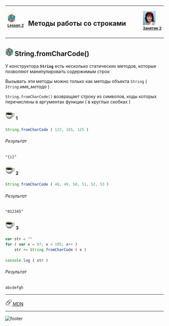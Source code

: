 [footer]: https://github.com/garevna/js-course/raw/master/images/a-level-ico.png?raw=true
[me]: https://raw.githubusercontent.com/garevna/a-level-js-lessons/master/ico/myPhoto-40.png "Ⓒ Irina Fylyppova ( garevna ) 2019"
[ico20]: https://raw.githubusercontent.com/garevna/a-level-js-lessons/master/ico/a-level-20.png
[ico25]: https://raw.githubusercontent.com/garevna/a-level-js-lessons/master/ico/a-level-25.png
[hw-30]: https://raw.githubusercontent.com/garevna/a-level-js-lessons/master/ico/briefcase-30.png
[cap-30]: https://raw.githubusercontent.com/garevna/a-level-js-lessons/master/ico/coffee-30.png
[warn-25]: https://raw.githubusercontent.com/garevna/a-level-js-lessons/master/ico/warning-25.png
[link-20]: https://raw.githubusercontent.com/garevna/a-level-js-lessons/master/ico/link-20.png
[err-20]: https://raw.githubusercontent.com/garevna/a-level-js-lessons/master/ico/no_entry-20.png
[err-25]: https://raw.githubusercontent.com/garevna/a-level-js-lessons/master/ico/no_entry-25.png
[err-30]: https://raw.githubusercontent.com/garevna/a-level-js-lessons/master/ico/no_entry-30.png

<table><tr><td width="50">

![ico25] <br/><sup>[**Lesson&nbsp;2**](../lessons/lesson-02.md)</sup>
  </td>
  <td width="800"><h2>Методы работы со строками</h2></td>
  <td>

  ![me] <br/><sup>[**Занятие&nbsp;2**](../lessons/lesson-02.md)</sup></td>
</tr></table>


## ![ico25] String.fromCharCode()

У конструктора **`String`** есть несколько статических методов, которые позволяют манипулировать содержимым строк

Вызывать эти методы можно только как методы объекта `String`  ( *`String`.имя_метода* )

`String.fromCharCode()` возвращает строку из символов, коды которых перечислены в аргументах функции ( в круглых скобках )

#### ![cap-30] 1

```javascript
String.fromCharCode ( 123, 105, 125 )
```

###### Результат
```
"{i}"
```

#### ![cap-30] 2

```javascript
String.fromCharCode ( 48, 49, 50, 51, 52, 53 )
```

###### Результат
```
"012345"
```

#### ![cap-30] 3

```javascript
var str = ""
for ( var x = 97; x < 105; x++ )
    str += String.fromCharCode ( x )

console.log ( str )
```

###### Результат
```
abcdefgh
```

___________________________________________________________________

[![link-20] MDN](https://developer.mozilla.org/ru/docs/Web/JavaScript/Reference/Global_Objects/String "Открывайте в новой вкладке")

___________________________________________________________________
![footer]

